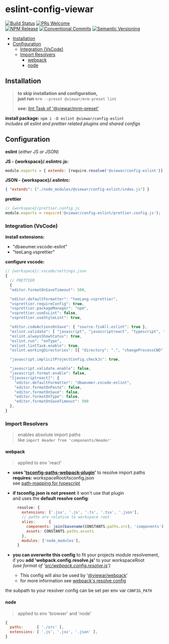 # eslint-config-viewar

[![Build Status](https://travis-ci.com/viewar/config-eslint.svg?token=9j4kv11sMyqyMRAPNQXm&branch=master)](https://travis-ci.com/viewar/config-eslint)
[![PRs Welcome][pr-welcome]](http://makeapullrequest.com)<br />
[![NPM Release](https://img.shields.io/npm/v/%40viewar%2Fconfig-eslint.svg?style=flat)](https://www.npmjs.com/package/%40viewar%2Fconfig-eslint)
[![Conventional Commits](https://img.shields.io/badge/✔-Conventional%20Commits-blue.svg)](https://conventionalcommits.org)
[![Semantic Versioning][semantic-img]][semantic-url]

<!-- badge-urls -->

[pr-welcome]: https://img.shields.io/badge/PRs-welcome-brightgreen.svg
[semantic-img]: https://img.shields.io/badge/%20%20%F0%9F%93%A6%F0%9F%9A%80-semantic--release-blue.svg
[semantic-url]: https://semver.org/

<!-- /badge-urls -->

- [Installation](#installation)
- [Configuration](#configuration)
  - [Integration (VsCode)](#integration-vscode)
  - [Import Resolvers](#import-resolvers)
    - [webpack](#webpack)
    - [node](#node)

## Installation

> **to skip installation and configuration,**  
> **just run** `mrm --preset @viewar/mrm-preset lint`
>
> **see:** [lint Task of '@viewar/mrm-preset'](https://github.com/viewar/mrm-preset#lint)

**install package:** `npm i -D eslint @viewar/config-eslint`  
_includes all eslint and prettier related plugins and shared configs_

## Configuration

**eslint** (_either JS or JSON_)

**JS - {workspace}/.eslintrc.js:**

```js
module.exports = { extends: [require.resolve('@viewar/config-eslint')] };
```

**JSON - {workspace}/.eslintrc:**

```json
{ "extends": ["./node_modules/@viewar/config-eslint/index.js"] }
```

**prettier**

```js
// {workspace}/prettier.config.js
module.exports = require('@viewar/config-eslint/prettier.config.js');
```

### Integration (VsCode)

**install extensions:**

- "dbaeumer.vscode-eslint"
- "teeLang.vsprettier"

**configure vscode:**

```javascript
// {workspace}/.vscode/settings.json
{
  // PRETTIER
  {
  "editor.formatOnSaveTimeout": 500,

  "editor.defaultFormatter": "teeLang.vsprettier",
  "vsprettier.requireConfig": true,
  "vsprettier.packageManager": "npm",
  "vsprettier.useEsLint": false,
  "vsprettier.useStyleLint": true,

  "editor.codeActionsOnSave": { "source.fixAll.eslint": true },
  "eslint.validate": [ "javascript", "javascriptreact", "typescript", "typescriptreact" ],
  "eslint.alwaysShowStatus": true,
  "eslint.run": "onType",
  "eslint.lintTask.enable": true,
  "eslint.workingDirectories": [{ "directory": ".", "changeProcessCWD": true }],

  "javascript.implicitProjectConfig.checkJs": true,

  "javascript.validate.enable": false,
  "javascript.format.enable": false,
  "[javascriptreact]": {
    "editor.defaultFormatter": "dbaeumer.vscode-eslint",
    "editor.formatOnPaste": false,
    "editor.formatOnSave": false,
    "editor.formatOnType": false,
    "editor.formatOnSaveTimeout": 500
  },
}

```

### Import Resolvers

> enables absolute import paths  
> like `import Header from 'components/Header'`

#### webpack

> applied to env 'react'

- **uses '[tsconfig-paths-webpack-plugin](https://github.com/dividab/tsconfig-paths-webpack-plugin#readme)'** to resolve import paths  
  **requires:** workspaceRoot/tsconfig.json  
  see [path-mapping for typescript](https://www.typescriptlang.org/docs/handbook/module-resolution.html#path-mapping)
- **if tsconfig.json is not present** it won't use that plugin  
  and uses the **default resolve config**:

  ```js
    resolve: {
      extensions: ['.jsx', '.js', '.ts', '.tsx', '.json'],
      // paths are relative to workspace root
      alias:      {
        components: join(basename(CONSTANTS.paths.src), 'components'),
        assets: CONSTANTS.paths.assets
      },
      modules: ['node_modules'],
    }
  ```

- **you can overwrite this config** to fit your projects module resolvement,  
  if you **add 'webpack.config.resolve.js'** to your workspaceRoot  
  _(use format of '[src/webpack.config.resolve.js](https://github.com/viewar/webpack/blob/master/src/webpack.config.resolve.js)')_
  - This config will also be used by '[@viewar/webpack](https://github.com/viewar/webpack)'
  - for more information see [webpack's resolve config](https://webpack.js.org/configuration/resolve/)

the subpath to your resolver config can be set per env var `CONFIG_PATH`

#### node

> applied to env 'browser' and 'node'

```javascript
{
  paths:      [ './src' ],
  extensions: [ '.js', '.jsx', '.json' ],
}
```

